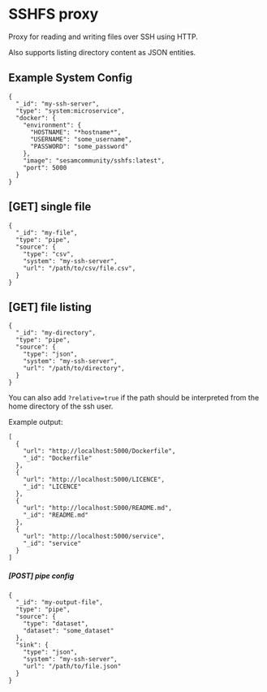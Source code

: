 # SSHFS proxy

Proxy for reading and writing files over SSH using HTTP.

Also supports listing directory content as JSON entities. 

## Example System Config
```
{
  "_id": "my-ssh-server",
  "type": "system:microservice",
  "docker": {
    "environment": {
      "HOSTNAME": "*hostname*",
      "USERNAME": "some_username",
      "PASSWORD": "some_password"
    },
    "image": "sesamcommunity/sshfs:latest",
    "port": 5000
  }
}
```

## [GET] single file
```
{
  "_id": "my-file",
  "type": "pipe",
  "source": {
    "type": "csv",
    "system": "my-ssh-server",
    "url": "/path/to/csv/file.csv",
  }
}
```

## [GET] file listing
```
{
  "_id": "my-directory",
  "type": "pipe",
  "source": {
    "type": "json",
    "system": "my-ssh-server",
    "url": "/path/to/directory",
  }
}
```

You can also add ```?relative=true``` if the path should be interpreted from the home directory of the ssh user.

Example output:

```
[
  {
    "url": "http://localhost:5000/Dockerfile",
    "_id": "Dockerfile"
  },
  {
    "url": "http://localhost:5000/LICENCE",
    "_id": "LICENCE"
  },
  {
    "url": "http://localhost:5000/README.md",
    "_id": "README.md"
  },
  {
    "url": "http://localhost:5000/service",
    "_id": "service"
  }
]
```

##### [POST] pipe config
```
{
  "_id": "my-output-file",
  "type": "pipe",
  "source": {
    "type": "dataset",
    "dataset": "some_dataset"
  },
  "sink": {
    "type": "json",
    "system": "my-ssh-server",
    "url": "/path/to/file.json"
  }
}
```
